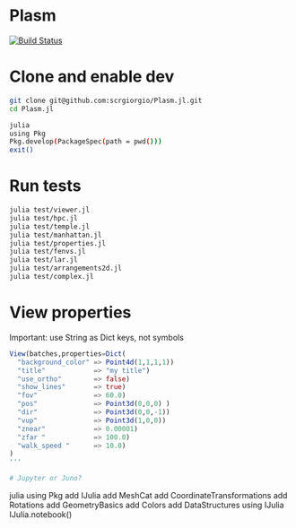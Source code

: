 # Plasm

[![Build Status](https://github.com/scrgiorgio/Plasm.jl/actions/workflows/CI.yml/badge.svg?branch=main)](https://github.com/scrgiorgio/Plasm.jl/actions/workflows/CI.yml?query=branch%3Amain)


# Clone and enable dev

```bash
git clone git@github.com:scrgiorgio/Plasm.jl.git
cd Plasm.jl

julia
using Pkg
Pkg.develop(PackageSpec(path = pwd()))
exit()
```

# Run tests

```bash
julia test/viewer.jl
julia test/hpc.jl
julia test/temple.jl
julia test/manhattan.jl
julia test/properties.jl
julia test/fenvs.jl
julia test/lar.jl
julia test/arrangements2d.jl
julia test/complex.jl
```

# View properties

Important: use String as Dict keys, not symbols

```julia
View(batches,properties=Dict(
  "background_color" => Point4d(1,1,1,1))
  "title"            => "my title")
  "use_ortho"        => false)
  "show_lines"       => true)
  "fov"              => 60.0)
  "pos"              => Point3d(0,0,0) )
  "dir"              => Point3d(0,0,-1))
  "vup"              => Point3d(1,0,0))
  "znear"            => 0.00001) 
  "zfar "            => 100.0) 
  "walk_speed "      => 10.0) 
)
'''

# Jupyter or Juno?

```
julia
using Pkg
add IJulia
add MeshCat
add CoordinateTransformations 
add Rotations 
add GeometryBasics
add Colors
add DataStructures
using IJulia
IJulia.notebook()
``````